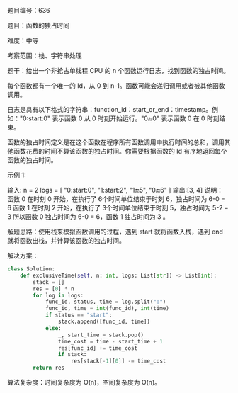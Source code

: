 题目编号：636

题目：函数的独占时间

难度：中等

考察范围：栈、字符串处理

题干：给出一个非抢占单线程 CPU 的 n 个函数运行日志，找到函数的独占时间。

每个函数都有一个唯一的 Id，从 0 到 n-1。函数可能会递归调用或者被其他函数调用。

日志是具有以下格式的字符串：function_id：start_or_end：timestamp。例如："0:start:0" 表示函数 0 从 0 时刻开始运行。"0:end:0" 表示函数 0 在 0 时刻结束。

函数的独占时间定义是在这个函数在程序所有函数调用中执行时间的总和，调用其他函数花费的时间不算该函数的独占时间。你需要根据函数的 Id 有序地返回每个函数的独占时间。

示例 1:

输入:
n = 2
logs = [
"0:start:0",
"1:start:2",
"1:end:5",
"0:end:6"
]
输出:[3, 4]
说明：
函数 0 在时刻 0 开始，在执行了  6个时间单位结束于时刻 6，独占时间为 6-0 = 6
函数 1 在时刻 2 开始，在执行了  3个时间单位结束于时刻 5，独占时间为 5-2 = 3
所以函数 0 独占时间为 6-0 = 6，函数 1 独占时间为 3 。

解题思路：使用栈来模拟函数调用的过程，遇到 start 就将函数入栈，遇到 end 就将函数出栈，并计算该函数的独占时间。

解决方案：

```python
class Solution:
    def exclusiveTime(self, n: int, logs: List[str]) -> List[int]:
        stack = []
        res = [0] * n
        for log in logs:
            func_id, status, time = log.split(":")
            func_id, time = int(func_id), int(time)
            if status == "start":
                stack.append([func_id, time])
            else:
                _, start_time = stack.pop()
                time_cost = time - start_time + 1
                res[func_id] += time_cost
                if stack:
                    res[stack[-1][0]] -= time_cost
        return res
```

算法复杂度：时间复杂度为 O(n)，空间复杂度为 O(n)。
